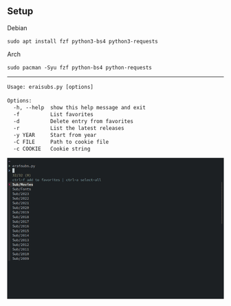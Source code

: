## Setup
Debian
```
sudo apt install fzf python3-bs4 python3-requests
```

Arch
```
sudo pacman -Syu fzf python-bs4 python-requests
```

---


```
Usage: eraisubs.py [options]

Options:
  -h, --help  show this help message and exit
  -f          List favorites
  -d          Delete entry from favorites
  -r          List the latest releases
  -y YEAR     Start from year
  -C FILE     Path to cookie file
  -c COOKIE   Cookie string
```

![demo](demo.gif)
